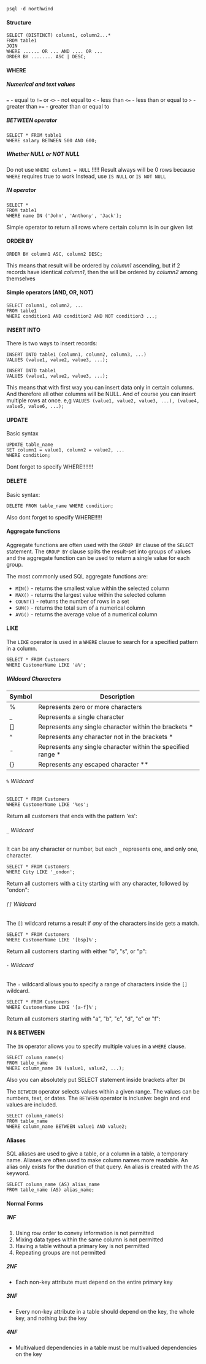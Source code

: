 ```
psql -d northwind
```
#### Structure
```
SELECT (DISTINCT) column1, column2...*
FROM table1
JOIN
WHERE ...... OR ... AND .... OR ...
ORDER BY ........ ASC | DESC;
```
#### WHERE
##### Numerical and text values
`=` - equal to
`!=` or `<>`  - not equal to
`<` - less than
`<=` - less than or equal to
`>` - greater than
`>=` - greater than or equal to

##### BETWEEN operator
```
SELECT * FROM table1
WHERE salary BETWEEN 500 AND 600;
```

##### Whether NULL or NOT NULL
Do not use `WHERE column1 = NULL` !!!!!
Result always will be 0 rows because ```WHERE``` requires true to work
Instead, use `IS NULL` or `IS NOT NULL`

##### IN operator
```
SELECT *
FROM table1
WHERE name IN ('John', 'Anthony', 'Jack');
```
Simple operator to return all rows where certain column is in our given list

#### ORDER BY
```
ORDER BY column1 ASC, column2 DESC;
```
This means that result will be ordered  by *column1* ascending, but if 2 records have identical *column1*, then the will be ordered by *column2* among themselves

#### Simple operators (AND, OR, NOT)

```
SELECT column1, column2, ...
FROM table1
WHERE condition1 AND condition2 AND NOT condition3 ...;
```

#### INSERT INTO
There is two ways to insert records:

```
INSERT INTO table1 (column1, column2, column3, ...)
VALUES (value1, value2, value3, ...);
```

```
INSERT INTO table1
VALUES (value1, value2, value3, ...);
```
This means that with first way you can insert data only in  certain columns. And therefore all other columns will be NULL. And of course you can insert multiple rows at once. 
e,g `VALUES (value1, value2, value3, ...), (value4, value5, value6, ...);`

#### UPDATE

Basic syntax
```
UPDATE table_name 
SET column1 = value1, column2 = value2, ...   
WHERE condition;
```
Dont forget to specify WHERE!!!!!!!

#### DELETE

Basic syntax:
```
DELETE FROM table_name WHERE condition;
```
Also dont forget to specify WHERE!!!!!
#### Aggregate functions

Aggregate functions are often used with the `GROUP BY` clause of the `SELECT` statement. The `GROUP BY` clause splits the result-set into groups of values and the aggregate function can be used to return a single value for each group.

The most commonly used SQL aggregate functions are:

- `MIN()` - returns the smallest value within the selected column
- `MAX()` - returns the largest value within the selected column
- `COUNT()` - returns the number of rows in a set
- `SUM()` - returns the total sum of a numerical column
- `AVG()` - returns the average value of a numerical column

#### LIKE

The `LIKE` operator is used in a `WHERE` clause to search for a specified pattern in a column.
```
SELECT * FROM Customers  
WHERE CustomerName LIKE 'a%';
```

##### Wildcard Characters

|Symbol|Description|
|---|---|
|%|Represents zero or more characters|
|_|Represents a single character|
|[]|Represents any single character within the brackets *|
|^|Represents any character not in the brackets *|
|-|Represents any single character within the specified range *|
|{}|Represents any escaped character **|
###### `%` Wildcard
```
SELECT * FROM Customers  
WHERE CustomerName LIKE '%es';
```
Return all customers that ends with the pattern 'es':

###### `_` Wildcard
It can be any character or number, but each `_` represents one, and only one, character.
```
SELECT * FROM Customers  
WHERE City LIKE '_ondon';
```
Return all customers with a `City` starting with any character, followed by "ondon":

###### `[]` Wildcard
The `[]` wildcard returns a result if _any_ of the characters inside gets a match.
```
SELECT * FROM Customers  
WHERE CustomerName LIKE '[bsp]%';
```
Return all customers starting with either "b", "s", or "p":

###### `-` Wildcard
The `-` wildcard allows you to specify a range of characters inside the `[]` wildcard.
```
SELECT * FROM Customers  
WHERE CustomerName LIKE '[a-f]%';
```
Return all customers starting with "a", "b", "c", "d", "e" or "f":

#### IN & BETWEEN
The `IN` operator allows you to specify multiple values in a `WHERE` clause.
```
SELECT column_name(s)
FROM table_name
WHERE column_name IN (value1, value2, ...);
```

Also you can absolutely put SELECT statement inside brackets after `IN`

The `BETWEEN` operator selects values within a given range. The values can be numbers, text, or dates. The `BETWEEN` operator is inclusive: begin and end values are included.
```
SELECT column_name(s)
FROM table_name
WHERE column_name BETWEEN value1 AND value2;
```

#### Aliases
SQL aliases are used to give a table, or a column in a table, a temporary name.
Aliases are often used to make column names more readable.
An alias only exists for the duration of that query.
An alias is created with the `AS` keyword.

```
SELECT column_name (AS) alias_name   
FROM table_name (AS) alias_name;
```

#### Normal Forms
##### 1NF
1. Using row order to convey information is not permitted
2. Mixing data types within the same column is not permitted
3. Having a table without a primary key is not permitted
4. Repeating groups are not permitted
##### 2NF
- Each non-key attribute must depend on the entire primary key
##### 3NF
- Every non-key attribute in a table should depend on the key, the whole key, and nothing but the key
##### 4NF
- Multivalued dependencies in a table must be multivalued dependencies on the key